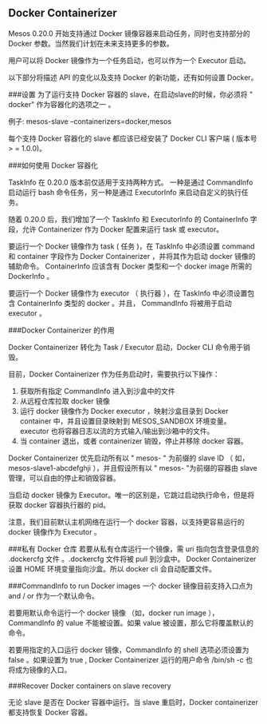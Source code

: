 ## Docker Containerizer

Mesos 0.20.0 开始支持通过 Docker 镜像容器来启动任务，同时也支持部分的 Docker 参数。当然我们计划在未来支持更多的参数。

用户可以将 Docker 镜像作为一个任务启动，也可以作为一个 Executor 启动。

以下部分将描述 API 的变化以及支持 Docker 的新功能，还有如何设置 Docker。

###设置
为了运行支持 Docker 容器的 slave，在启动slave的时候，你必须将 " docker" 作为容器化的选项之一 。

例子: mesos-slave –containerizers=docker,mesos


每个支持 Docker 容器化的 slave 都应该已经安装了 Docker CLI 客户端 ( 版本号 > = 1.0.0)。


###如何使用 Docker 容器化 

TaskInfo 在 0.20.0 版本前仅适用于支持两种方式。 一种是通过 CommandInfo 启动运行 bash 命令任务，另一种是通过 ExecutorInfo 来启动自定义的执行任务。

随着 0.20.0 后，我们增加了一个 TaskInfo 和 ExecutorInfo 的 ContainerInfo 字段，允许 Containerizer 作为 Docker 配置来运行 task 或 executor。

要运行一个 Docker 镜像作为 task ( 任务 )，在 TaskInfo 中必须设置 command 和 container 字段作为 Docker Containerizer ，并将其作为启动 docker 镜像的辅助命令。 ContainerInfo 应该含有 Docker 类型和一个 docker image 所需的 DockerInfo 。

要运行一个 Docker 镜像作为 executor （ 执行器 ），在 TaskInfo 中必须设置包含 ContainerInfo  类型的 docker 。并且， CommandInfo  将被用于启动 executor 。

###Docker Containerizer 的作用

Docker Containerizer 转化为 Task / Executor 启动，Docker CLI 命令用于销毁。

目前，Docker Containerizer 作为任务启动时，需要执行以下操作：

1. 获取所有指定 CommandInfo 进入到沙盒中的文件
2. 从远程仓库拉取 docker 镜像
3. 运行 docker 镜像作为 Docker executor ，映射沙盒目录到 Docker container 中，并且设置目录映射到 MESOS_SANDBOX 环境变量。 executor 也将容器日志以流的方式输入/输出到沙箱中的文件。
4. 当 container 退出，或者 containerizer 销毁，停止并移除 docker 容器。

 Docker Containerizer 优先启动所有以 " mesos- " 为前缀的 slave ID （ 如，mesos-slave1-abcdefghji ），并且假设所有以 " mesos- "为前缀的容器由 slave 管理，可以自由的停止和销毁容器。

当启动 docker 镜像为 Executor。唯一的区别是，它跳过启动执行命令，但是将获取 docker 容器执行器的 pid。

注意，我们目前默认主机网络在运行一个 docker 容器，以支持更容易运行的 docker 镜像作为 Executor 。

###私有 Docker 仓库
若要从私有仓库运行一个镜像，需 uri 指向包含登录信息的  .dockercfg 文件  。.dockercfg 文件将被 pull 到沙盒中。  Docker Containerizer 设置 HOME 环境变量指向沙盒。所以  docker cli 会自动配置文件。

###CommandInfo to run Docker images
一个 docker 镜像目前支持入口点为 and / or 作为一个默认命令。

若要用默认命令运行一个 docker 镜像 （如，docker run image ）， CommandInfo 的 value  不能被设置。如果 value 被设置，那么它将覆盖默认的命令。

若要用指定的入口运行 docker 镜像，CommandInfo 的 shell 选项必须设置为 false 。如果设置为 true , Docker Containerizer 运行的用户命令  /bin/sh -c 也将成为镜像的入口。

###Recover Docker containers on slave recovery

无论 slave 是否在 Docker 容器中运行。当 slave 重启时，Docker containerizer 都支持恢复 Docker 容器。

